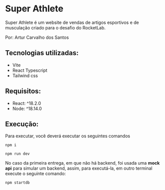 # Super Athlete

Super Athlete é um website de vendas de artigos esportivos e de musculação criado para o desafio do RocketLab.

Por: Artur Carvalho dos Santos

## Tecnologias utilizadas:
- Vite
- React Typescript
- Tailwind css

## Requisitos:
- React: ^18.2.0
- Node: ^18.14.0

## Execução:
Para executar, você deverá executar os seguintes comandos

```npm i``` 

```npm run dev```

No caso da primeira entrega, em que não há backend, foi usada uma **mock api** para simular um backend, assim, para executá-la, em outro terminal execute o seguinte comando:

```npm startdb```
